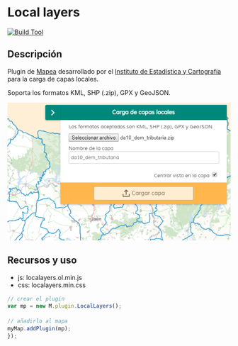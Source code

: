 # Local layers

[![Build Tool](https://img.shields.io/badge/build-Webpack-green.svg)](https://github.com/sigcorporativo-ja/Mapea4-dev-webpack)  

## Descripción

 Plugin de [Mapea](https://github.com/sigcorporativo-ja/Mapea4) desarrollado por el [Instituto de Estadística y Cartografía](https://www.juntadeandalucia.es/institutodeestadisticaycartografia) para la carga de capas locales.
 
 Soporta los formatos KML, SHP (.zip), GPX y GeoJSON.

 ![Imagen](./images/locallayers1.PNG)

 
## Recursos y uso

- js: localayers.ol.min.js
- css: localayers.min.css

```javascript
// crear el plugin
var mp = new M.plugin.LocalLayers();

// añadirlo al mapa
myMap.addPlugin(mp);
});
```  